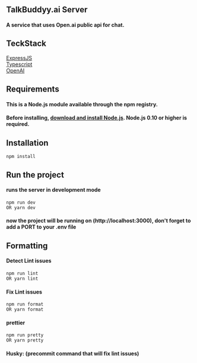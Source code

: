 ## TalkBuddyy.ai Server 
#### A service that uses Open.ai public api for chat.

## TeckStack
[ExpressJS](https://expressjs.com/)<br>
[Typescript](https://www.typescriptlang.org/)<br>
[OpenAI](https://platform.openai.com/)<br>

## Requirements
#### This is a Node.js module available through the npm registry.
#### Before installing, [download and install Node.js](https://nodejs.org/en/download). Node.js 0.10 or higher is required.

## Installation
```
npm install
```

## Run the project
#### runs the server in development mode
```
npm run dev
OR yarn dev
```
#### now the project will be running on (http://localhost:3000), don't forget to add a PORT to your .env file

## Formatting
#### Detect Lint issues
```
npm run lint
OR yarn lint
```
#### Fix Lint issues
```
npm run format 
OR yarn format
```
#### prettier
```
npm run pretty
OR yarn pretty
```
#### Husky: (precommit command that will fix lint issues)


